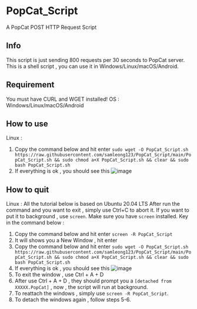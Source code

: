 # PopCat_Script
A PopCat POST HTTP Request Script

## Info
This script is just sending 800 requests per 30 seconds to PopCat server. This is a shell script , you can use it in Windows/Linux/macOS/Android.

## Requirement
You must have CURL and WGET installed!
OS : Windows/Linux/macOS/Android

## How to use
Linux :
1. Copy the command below and hit enter 
``` sudo wget -O PopCat_Script.sh https://raw.githubusercontent.com/samleong123/PopCat_Script/main/PopCat_Script.sh && sudo chmod a+X PopCat_Script.sh && clear && sudo bash PopCat_Script.sh ```
2. If everything is ok , you should see this 
![image](https://user-images.githubusercontent.com/58818070/129857118-b75c4806-7465-4b27-a6e1-c6fae7aacb21.png)

## How to quit
Linux : 
All the tutorial below is based on Ubuntu 20.04 LTS
After run the command and you want to exit , simply use Ctrl+C to abort it.
If you want to put it to background , use ```screen```.
Make sure you have ```screen``` installed.
Key in the command below :

1. Copy the command below and hit enter
```screen -R PopCat_Script```
2. It will shows you a New Window , hit enter
3.  Copy the command below and hit enter 
``` sudo wget -O PopCat_Script.sh https://raw.githubusercontent.com/samleong123/PopCat_Script/main/PopCat_Script.sh && sudo chmod a+X PopCat_Script.sh && clear && sudo bash PopCat_Script.sh ```
4. If everything is ok , you should see this 
![image](https://user-images.githubusercontent.com/58818070/129857118-b75c4806-7465-4b27-a6e1-c6fae7aacb21.png)
5. To exit the window , use Ctrl + A + D 
6. After use Ctrl + A + D , they should prompt you a ```[detached from XXXXX.PopCat]``` , now , the script will run at background. 
7. To reattach the windows , simply use ```screen -R PopCat_Script```.
8. To detach the windows again , follow steps 5-6.
